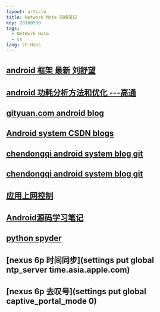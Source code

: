 ```yaml
---
layout: article
title: Network Note 网络笔记
key: 20180530
tags:
  - NetWork Note
  - cx
lang: zh-Hans
---
```


## [android 框架 最新 刘舒望](http://liuwangshu.cn/categories/Android%E6%A1%86%E6%9E%B6%E5%B1%82/)

## [android 功耗分析方法和优化 ---高通](https://blog.csdn.net/feitian_666/article/details/51780946)

## [gityuan.com android blog](https://github.com/yuanhuihui/yuanhuihui.github.io)

## [Android system CSDN blogs](https://blog.csdn.net/zhangbijun1230/article/category/6500595)

## [chendongqi android system blog git](https://github.com/chendongqi/blog.git)
## [chendongqi android system blog git](http://chendongqi.me/)

## [应用上网控制](https://blog.csdn.net/xiaoxsen/article/details/78034353)

##  [Android源码学习笔记](https://blog.csdn.net/column/details/13723.html)

## [python spyder](https://www.cnblogs.com/zhaof/p/6915127.html#4122053)

## [nexus 6p 时间同步](settings put global ntp_server time.asia.apple.com)


## [nexus 6p 去叹号](settings put global captive_portal_mode 0)